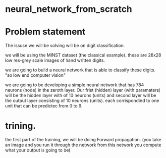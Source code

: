 # neural_network_from_scratch
# Problem statement
The issuse we will be solving will be on digit classification. 

we will be using the MINST dataset (the classical example). these are 28x28 low res-grey scale images of hand written digits. 

we are going to build a neural network that is able to classify these digits. "so low end computer vision"

we are going to be developing a simple neural network that has 784 neurons (node) in the zeroth layer. Our frist (hidden) layer (with paramaters) will be the hidden layer with of 10 neurons (units) and second layer will be the output layer consisting of 10 neurons (units). each corrispondind to one unit that can be predictec from 0 to 9. 

# trining.

the first part of the training, we will be doing Forward propagation. (you take an image and you run it through the network from this network you compute what your output is going to be)

